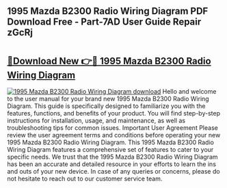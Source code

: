 ## 1995 Mazda B2300 Radio Wiring Diagram PDF Download Free - Part-7AD User Guide Repair zGcRj

# <h2><a href="http://dfjbbqw.blite.top/?on=1995+Mazda+B2300+Radio+Wiring+Diagram">🔗Download New 👉🔴 1995 Mazda B2300 Radio Wiring Diagram</a></h2>

[![1995 Mazda B2300 Radio Wiring Diagram download](https://i.imgur.com/lujVjoI.png)](http://dfjbbqw.blite.top/?on=1995+Mazda+B2300+Radio+Wiring+Diagram)
Hello and welcome to the user manual for your brand new 1995 Mazda B2300 Radio Wiring Diagram. This guide is specifically designed to familiarize you with the features, functions, and benefits of your product. You will find step-by-step instructions for installation, usage, and maintenance, as well as troubleshooting tips for common issues. Important User Agreement Please review the user agreement terms and conditions before operating your new 1995 Mazda B2300 Radio Wiring Diagram. This 1995 Mazda B2300 Radio Wiring Diagram features a comprehensive set of features to cater to your specific needs. We trust that the 1995 Mazda B2300 Radio Wiring Diagram has been an accurate and detailed resource in your efforts to learn the ins and outs of your new device. In case of any queries or concerns, please do not hesitate to reach out to our customer service team.
